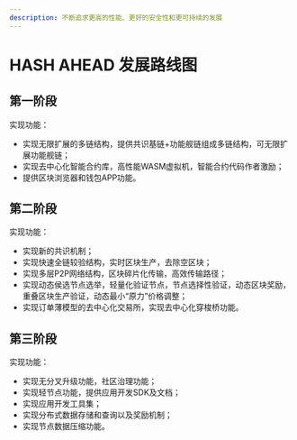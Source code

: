 ```yaml
---
description: 不断追求更高的性能、更好的安全性和更可持续的发展
---
```


# HASH AHEAD 发展路线图

## 第一阶段

实现功能：&#x20;

* 实现无限扩展的多链结构，提供共识基链+功能舰链组成多链结构，可无限扩展功能舰链；
* 实现去中心化智能合约库，高性能WASM虚拟机，智能合约代码作者激励；&#x20;
* 提供区块浏览器和钱包APP功能。

## 第二阶段

实现功能：

* 实现新的共识机制；&#x20;
* 实现快速全链较验结构，实时区块生产，去除空区块；&#x20;
* 实现多层P2P网络结构，区块碎片化传输，高效传输路径；&#x20;
* 实现动态侯选节点选举，轻量化验证节点，节点选择性验证，动态区块奖励，重叠区块生产验证，动态最小“原力”价格调整；&#x20;
* 实现订单薄模型的去中心化交易所，实现去中心化穿梭桥功能。

## 第三阶段

实现功能：&#x20;

* 实现无分叉升级功能，社区治理功能；&#x20;
* 实现轻节点功能，提供应用开发SDK及文档；&#x20;
* 实现应用开发工具集；&#x20;
* 实现分布式数据存储和查询以及奖励机制；&#x20;
* 实现节点数据压缩功能。
